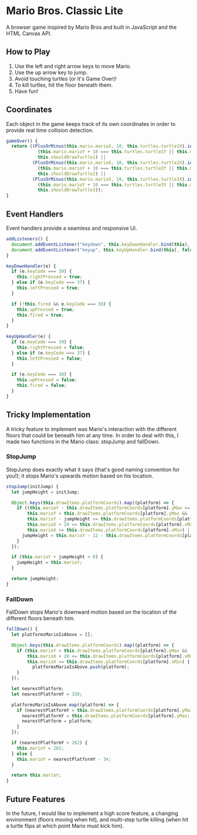 # Mario Bros. Classic Lite
A browser game inspired by Mario Bros and built in JavaScript and the HTML Canvas API.

## How to Play
1. Use the left and right arrow keys to move Mario.
2. Use the up arrow key to jump.
3. Avoid touching turtles (or it's Game Over)!
4. To kill turtles, hit the floor beneath them.
5. Have fun!

## Coordinates
Each object in the game keeps track of its own coordinates in order to provide real time collision detection.

```javascript
gameOver() {
  return ((PlusOrMinus(this.mario.marioX, 10, this.turtles.turtle1X).includes(this.turtles.turtle1X) &&
            (this.mario.marioY + 10 === this.turtles.turtle1Y || this.mario.marioY + 9 === this.turtles.turtle1Y) &&
            this.shouldDrawTurtle1) ||
          (PlusOrMinus(this.mario.marioX, 10, this.turtles.turtle2X).includes(this.turtles.turtle2X) &&
            (this.mario.marioY + 10 === this.turtles.turtle2Y || this.mario.marioY + 9 === this.turtles.turtle2Y) &&
            this.shouldDrawTurtle2) ||
          (PlusOrMinus(this.mario.marioX, 10, this.turtles.turtle3X).includes(this.turtles.turtle3X) &&
            (this.mario.marioY + 10 === this.turtles.turtle3Y || this.mario.marioY + 9 === this.turtles.turtle3Y) &&
            this.shouldDrawTurtle3));
}
```

## Event Handlers
Event handlers provide a seamless and responsive UI.

```javascript
addListeners() {
  document.addEventListener("keydown", this.keyDownHandler.bind(this), false);
  document.addEventListener("keyup", this.keyUpHandler.bind(this), false);
}
```

```javascript
keyDownHandler(e) {
  if (e.keyCode === 39) {
    this.rightPressed = true;
  } else if (e.keyCode === 37) {
    this.leftPressed = true;
  }

  if (!this.fired && e.keyCode === 38) {
    this.upPressed = true;
    this.fired = true;
  }
}

keyUpHandler(e) {
  if (e.keyCode === 39) {
    this.rightPressed = false;
  } else if (e.keyCode === 37) {
    this.leftPressed = false;
  }

  if (e.keyCode === 38) {
    this.upPressed = false;
    this.fired = false;
  }
}
```

## Tricky Implementation
A tricky feature to implement was Mario's interaction with the different floors that could be beneath him at any time. In order to deal with this, I made two functions in the Mario class: stopJump and fallDown.

### StopJump  
StopJump does exactly what it says (that's good naming convention for you!); it stops Mario's upwards motion based on his location.

```javascript
stopJump(initJump) {
  let jumpHeight = initJump;

  Object.keys(this.drawItems.platformCoords).map((platform) => {
    if ((this.marioY - this.drawItems.platformCoords[platform].yMax <= jumpHeight &&
        this.marioY > this.drawItems.platformCoords[platform].yMax &&
        this.marioY - jumpHeight <= this.drawItems.platformCoords[platform].yMax &&
        this.marioX + 20 <= this.drawItems.platformCoords[platform].xMax &&
        this.marioX >= this.drawItems.platformCoords[platform].xMin) || this.marioY - jumpHeight <= 0) {
      jumpHeight = this.marioY - 12 - this.drawItems.platformCoords[platform].yMax;
    }
  });

  if (this.marioY + jumpHeight < 0) {
    jumpHeight = this.marioY;
  }

  return jumpHeight;
}
```

### FallDown
FallDown stops Mario's downward motion based on the location of the different floors beneath him.

```javascript
fallDown() {
  let platformsMarioIsAbove = [];

  Object.keys(this.drawItems.platformCoords).map((platform) => {
    if (this.marioY < this.drawItems.platformCoords[platform].yMax &&
        this.marioX + 20 <= this.drawItems.platformCoords[platform].xMax &&
        this.marioX >= this.drawItems.platformCoords[platform].xMin) {
          platformsMarioIsAbove.push(platform);
    }
  });

  let nearestPlatform;
  let nearestPlatformY = 320;

  platformsMarioIsAbove.map((platform) => {
    if (nearestPlatformY > this.drawItems.platformCoords[platform].yMax) {
      nearestPlatformY = this.drawItems.platformCoords[platform].yMax;
      nearestPlatform = platform;
    }
  });

  if (nearestPlatformY > 262) {
    this.marioY = 262;
  } else {
    this.marioY = nearestPlatformY - 34;
  }

  return this.marioY;
}
```

## Future Features 
In the future, I would like to implement a high score feature, a changing environment (floors moving when hit), and multi-step turtle killing (when hit a turtle flips at which point Mario must kick him).

